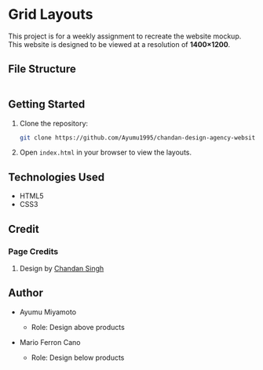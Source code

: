 # Grid Layouts

This project is for a weekly assignment to recreate the website mockup.
This website is designed to be viewed at a resolution of **1400×1200**.

## File Structure

```

```

## Getting Started

1. Clone the repository:
   ```sh
   git clone https://github.com/Ayumu1995/chandan-design-agency-website
   ```
2. Open `index.html` in your browser to view the layouts.

## Technologies Used

- HTML5
- CSS3

## Credit

### Page Credits

1. Design by [Chandan Singh](https://www.figma.com/community/file/1108999686959099021)

## Author

- Ayumu Miyamoto

  - Role: Design above products

- Mario Ferron Cano

  - Role: Design below products
